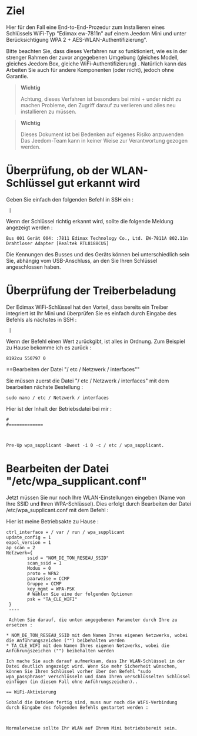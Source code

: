 Ziel 
========

Hier für den Fall eine End-to-End-Prozedur zum Installieren eines Schlüssels
WiFi-Typ "Edimax ew-7811n" auf einem Jeedom Mini und unter Berücksichtigung
WPA 2 + AES-WLAN-Authentifizierung".

Bitte beachten Sie, dass dieses Verfahren nur so funktioniert, wie es in der
strenger Rahmen der zuvor angegebenen Umgebung (gleiches Modell, gleiches
Jeedom Box, gleiche WiFi-Authentifizierung) . Natürlich kann das
Arbeiten Sie auch für andere Komponenten (oder nicht), jedoch ohne
Garantie.

> **Wichtig**
>
> Achtung, dieses Verfahren ist besonders bei mini + under nicht zu machen
> Probleme, den Zugriff darauf zu verlieren und alles neu installieren zu müssen.

> **Wichtig**
>
> Dieses Dokument ist bei Bedenken auf eigenes Risiko anzuwenden
> Das Jeedom-Team kann in keiner Weise zur Verantwortung gezogen werden.

Überprüfung, ob der WLAN-Schlüssel gut erkannt wird 
==============================================

Geben Sie einfach den folgenden Befehl in SSH ein :

     | 

Wenn der Schlüssel richtig erkannt wird, sollte die folgende Meldung angezeigt werden
:

    Bus 001 Gerät 004: :7811 Edimax Technology Co., Ltd. EW-7811A 802.11n Drahtloser Adapter [Realtek RTL8188CUS]

Die Kennungen des Busses und des Geräts können bei unterschiedlich sein
Sie, abhängig vom USB-Anschluss, an den Sie Ihren Schlüssel angeschlossen haben.

Überprüfung der Treiberbeladung 
====================================

Der Edimax WiFi-Schlüssel hat den Vorteil, dass bereits ein Treiber integriert ist
Ihr Mini und überprüfen Sie es einfach durch Eingabe des Befehls
als nächstes in SSH :

     | 

Wenn der Befehl einen Wert zurückgibt, ist alles in Ordnung. Zum Beispiel
zu Hause bekomme ich es zurück :

    8192cu 550797 0

==Bearbeiten der Datei "/ etc / Netzwerk / interfaces""

Sie müssen zuerst die Datei "/ etc / Netzwerk / interfaces" mit dem bearbeiten
nächste Bestellung :

    sudo nano / etc / Netzwerk / interfaces

Hier ist der Inhalt der Betriebsdatei bei mir :

    
    
    
    #
    #=============
    
    
    
    Pre-Up wpa_supplicant -Dwext -i 0 -c / etc / wpa_supplicant.
    

Bearbeiten der Datei "/etc/wpa\_supplicant.conf" 
==============================================

Jetzt müssen Sie nur noch Ihre WLAN-Einstellungen eingeben (Name von
Ihre SSID und Ihren WPA-Schlüssel). Dies erfolgt durch Bearbeiten der Datei
/etc/wpa\_supplicant.conf mit dem Befehl :

    

Hier ist meine Betriebsakte zu Hause :

    ctrl_interface = / var / run / wpa_supplicant
    update_config = 1
    eapol_version = 1
    ap_scan = 2
    Netzwerk={
            ssid = "NOM_DE_TON_RESEAU_SSID"
            scan_ssid = 1
            Modus = 0
            proto = WPA2
            paarweise = CCMP
            Gruppe = CCMP
            key_mgmt = WPA-PSK
            # Wählen Sie eine der folgenden Optionen
            psk = "TA_CLE_WIFI"
     }
     ----

     Achten Sie darauf, die unten angegebenen Parameter durch Ihre zu ersetzen :

    * NOM_DE_TON_RESEAU_SSID mit dem Namen Ihres eigenen Netzwerks, wobei die Anführungszeichen ("") beibehalten werden
    * TA_CLE_WIFI mit dem Namen Ihres eigenen Netzwerks, wobei die Anführungszeichen ("") beibehalten werden

    Ich mache Sie auch darauf aufmerksam, dass Ihr WLAN-Schlüssel in der Datei deutlich angezeigt wird. Wenn Sie mehr Sicherheit wünschen, können Sie Ihren Schlüssel vorher über den Befehl "sudo wpa_passphrase" verschlüsseln und dann Ihren verschlüsselten Schlüssel einfügen (in diesem Fall ohne Anführungszeichen)..

    == WiFi-Aktivierung

    Sobald die Dateien fertig sind, muss nur noch die WiFi-Verbindung durch Eingabe des folgenden Befehls gestartet werden :



    Normalerweise sollte Ihr WLAN auf Ihrem Mini betriebsbereit sein.
